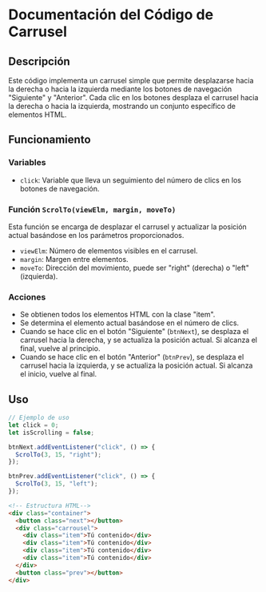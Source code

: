 # Documentación del Código de Carrusel

## Descripción

Este código implementa un carrusel simple que permite desplazarse hacia la derecha o hacia la izquierda mediante los botones de navegación "Siguiente" y "Anterior". Cada clic en los botones desplaza el carrusel hacia la derecha o hacia la izquierda, mostrando un conjunto específico de elementos HTML.

## Funcionamiento

### Variables

- `click`: Variable que lleva un seguimiento del número de clics en los botones de navegación.

### Función `ScrolTo(viewElm, margin, moveTo)`

Esta función se encarga de desplazar el carrusel y actualizar la posición actual basándose en los parámetros proporcionados.

- `viewElm`: Número de elementos visibles en el carrusel.
- `margin`: Margen entre elementos.
- `moveTo`: Dirección del movimiento, puede ser "right" (derecha) o "left" (izquierda).

### Acciones

- Se obtienen todos los elementos HTML con la clase "item".
- Se determina el elemento actual basándose en el número de clics.
- Cuando se hace clic en el botón "Siguiente" (`btnNext`), se desplaza el carrusel hacia la derecha, y se actualiza la posición actual. Si alcanza el final, vuelve al principio.
- Cuando se hace clic en el botón "Anterior" (`btnPrev`), se desplaza el carrusel hacia la izquierda, y se actualiza la posición actual. Si alcanza el inicio, vuelve al final.

## Uso

```javascript
// Ejemplo de uso
let click = 0;
let isScrolling = false;

btnNext.addEventListener("click", () => {
  ScrolTo(3, 15, "right");
});

btnPrev.addEventListener("click", () => {
  ScrolTo(3, 15, "left");
});
```

```html
<!-- Estructura HTML-->
<div class="container">
  <button class="next"></button>
  <div class="carrousel">
    <div class="item">Tú contenido</div>
    <div class="item">Tú contenido</div>
    <div class="item">Tú contenido</div>
    <div class="item">Tú contenido</div>
  </div>
  <button class="prev"></button>
</div>
```
